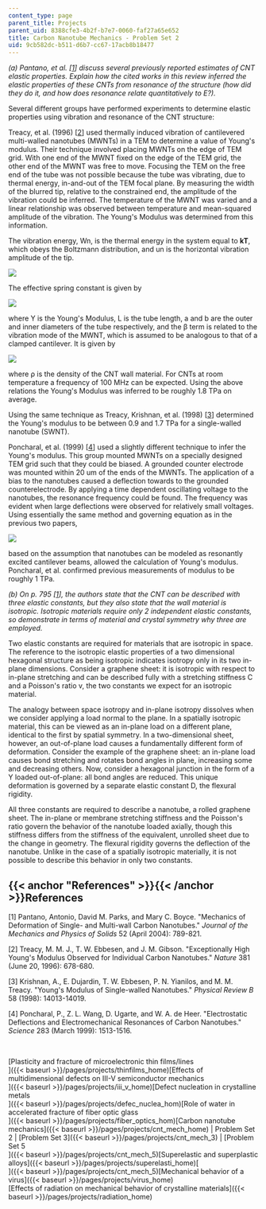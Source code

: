 ```yaml
---
content_type: page
parent_title: Projects
parent_uid: 8388cfe3-4b2f-b7e7-0060-faf27a65e652
title: Carbon Nanotube Mechanics - Problem Set 2
uid: 9cb582dc-b511-d6b7-cc67-17acb8b18477
---
```


_(a) Pantano, et al. \[[1](#References)\] discuss several previously reported estimates of CNT elastic properties. Explain how the cited works in this review inferred the elastic properties of these CNTs from resonance of the structure (how did they do it, and how does resonance relate quantitatively to E?)._

Several different groups have performed experiments to determine elastic properties using vibration and resonance of the CNT structure:

Treacy, et al. (1996) \[[2](#References)\] used thermally induced vibration of cantilevered multi-walled nanotubes (MWNTs) in a TEM to determine a value of Young's modulus. Their technique involved placing MWNTs on the edge of TEM grid. With one end of the MWNT fixed on the edge of the TEM grid, the other end of the MWNT was free to move. Focusing the TEM on the free end of the tube was not possible because the tube was vibrating, due to thermal energy, in-and-out of the TEM focal plane. By measuring the width of the blurred tip, relative to the constrained end, the amplitude of the vibration could be inferred. The temperature of the MWNT was varied and a linear relationship was observed between temperature and mean-squared amplitude of the vibration. The Young's Modulus was determined from this information.

The vibration energy, Wn, is the thermal energy in the system equal to **kT**, which obeys the Boltzmann distribution, and un is the horizontal vibration amplitude of the tip.

![](/courses/materials-science-and-engineering/3-22-mechanical-behavior-of-materials-spring-2008/projects/cnt_mech_2_1.jpg)

The effective spring constant is given by

![](/courses/materials-science-and-engineering/3-22-mechanical-behavior-of-materials-spring-2008/projects/cnt_mech_2_2.jpg)

where Y is the Young's Modulus, L is the tube length, a and b are the outer and inner diameters of the tube respectively, and the β term is related to the vibration mode of the MWNT, which is assumed to be analogous to that of a clamped cantilever. It is given by

![](/courses/materials-science-and-engineering/3-22-mechanical-behavior-of-materials-spring-2008/projects/cnt_mech_2_3.jpg)

where ρ is the density of the CNT wall material. For CNTs at room temperature a frequency of 100 MHz can be expected. Using the above relations the Young's Modulus was inferred to be roughly 1.8 TPa on average.

Using the same technique as Treacy, Krishnan, et al. (1998) \[[3](#References)\] determined the Young's modulus to be between 0.9 and 1.7 TPa for a single-walled nanotube (SWNT).

Poncharal, et al. (1999) \[[4](#References)\] used a slightly different technique to infer the Young's modulus. This group mounted MWNTs on a specially designed TEM grid such that they could be biased. A grounded counter electrode was mounted within 20 um of the ends of the MWNTs. The application of a bias to the nanotubes caused a deflection towards to the grounded counterelectrode. By applying a time dependent oscillating voltage to the nanotubes, the resonance frequency could be found. The frequency was evident when large deflections were observed for relatively small voltages. Using essentially the same method and governing equation as in the previous two papers,

![](/courses/materials-science-and-engineering/3-22-mechanical-behavior-of-materials-spring-2008/projects/cnt_mech_2_4.jpg)

based on the assumption that nanotubes can be modeled as resonantly excited cantilever beams, allowed the calculation of Young's modulus. Poncharal, et al. confirmed previous measurements of modulus to be roughly 1 TPa.

_(b) On p. 795 \[[1](#References)\], the authors state that the CNT can be described with three elastic constants, but they also state that the wall material is isotropic. Isotropic materials require only 2 independent elastic constants, so demonstrate in terms of material and crystal symmetry why three are employed._

Two elastic constants are required for materials that are isotropic in space. The reference to the isotropic elastic properties of a two dimensional hexagonal structure as being isotropic indicates isotropy only in its two in-plane dimensions. Consider a graphene sheet: it is isotropic with respect to in-plane stretching and can be described fully with a stretching stiffness C and a Poisson's ratio v, the two constants we expect for an isotropic material.

The analogy between space isotropy and in-plane isotropy dissolves when we consider applying a load normal to the plane. In a spatially isotropic material, this can be viewed as an in-plane load on a different plane, identical to the first by spatial symmetry. In a two-dimensional sheet, however, an out-of-plane load causes a fundamentally different form of deformation. Consider the example of the graphene sheet: an in-plane load causes bond stretching and rotates bond angles in plane, increasing some and decreasing others. Now, consider a hexagonal junction in the form of a Y loaded out-of-plane: all bond angles are reduced. This unique deformation is governed by a separate elastic constant D, the flexural rigidity.

All three constants are required to describe a nanotube, a rolled graphene sheet. The in-plane or membrane stretching stiffness and the Poisson's ratio govern the behavior of the nanotube loaded axially, though this stiffness differs from the stiffness of the equivalent, unrolled sheet due to the change in geometry. The flexural rigidity governs the deflection of the nanotube. Unlike in the case of a spatially isotropic materially, it is not possible to describe this behavior in only two constants.

{{< anchor "References" >}}{{< /anchor >}}References
----------------------------------------------------

\[1\] Pantano, Antonio, David M. Parks, and Mary C. Boyce. "Mechanics of Deformation of Single- and Multi-wall Carbon Nanotubes." _Journal of the Mechanics and Physics of Solids_ 52 (April 2004): 789-821.

\[2\] Treacy, M. M. J., T. W. Ebbesen, and J. M. Gibson. "Exceptionally High Young's Modulus Observed for Individual Carbon Nanotubes." _Nature_ 381 (June 20, 1996): 678-680.

\[3\] Krishnan, A., E. Dujardin, T. W. Ebbesen, P. N. Yianilos, and M. M. Treacy. "Young's Modulus of Single-walled Nanotubes." _Physical Review B_ 58 (1998): 14013-14019.

\[4\] Poncharal, P., Z. L. Wang, D. Ugarte, and W. A. de Heer. "Electrostatic Deflections and Electromechanical Resonances of Carbon Nanotubes." _Science_ 283 (March 1999): 1513-1516.

  
  
 

[Plasticity and fracture of microelectronic thin films/lines  
]({{< baseurl >}}/pages/projects/thinfilms_home)[Effects of multidimensional defects on III-V semiconductor mechanics  
]({{< baseurl >}}/pages/projects/iii_v_home)[Defect nucleation in crystalline metals  
]({{< baseurl >}}/pages/projects/defec_nuclea_hom)[Role of water in accelerated fracture of fiber optic glass  
]({{< baseurl >}}/pages/projects/fiber_optics_hom)[Carbon nanotube mechanics]({{< baseurl >}}/pages/projects/cnt_mech_home) | Problem Set 2 | [Problem Set 3]({{< baseurl >}}/pages/projects/cnt_mech_3) | [Problem Set 5  
]({{< baseurl >}}/pages/projects/cnt_mech_5)[Superelastic and superplastic alloys]({{< baseurl >}}/pages/projects/superelasti_home)[  
]({{< baseurl >}}/pages/projects/cnt_mech_5)[Mechanical behavior of a virus]({{< baseurl >}}/pages/projects/virus_home)  
[Effects of radiation on mechanical behavior of crystalline materials]({{< baseurl >}}/pages/projects/radiation_home)